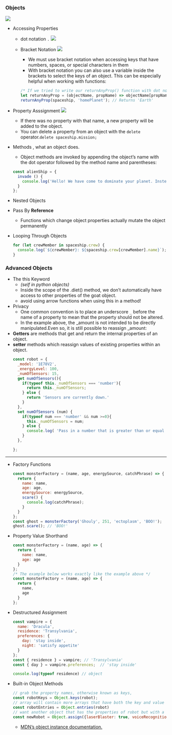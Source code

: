 ### Objects
![](https://content.codecademy.com/courses/learn-javascript-objects/objectliteraldiagram.svg)
- Accessing Properties
    - dot notation `.`
    ![](https://content.codecademy.com/courses/learn-javascript-objects/object%20dot%20notation.svg)
    
    - Bracket Notation 
    ![](https://content.codecademy.com/courses/learn-javascript-objects/object%20access%20bracket.svg)
       - We must use bracket notation when accessing keys that have numbers, spaces, or special characters in them
       - With bracket notation you can also use a variable inside the brackets to select the keys of an object. This can be especially helpful when working with functions:
        ``` js
        /* If we tried to write our returnAnyProp() function with dot notation (objectName.propName) the computer would look for a key of 'propName' on our object and not the value of the propName parameter.*/
        let returnAnyProp = (objectName, propName) => objectName[propName]; 
        returnAnyProp(spaceship, 'homePlanet'); // Returns 'Earth'
        ```
- Property Asssignment
![](https://content.codecademy.com/courses/learn-javascript-objects/object%20update%20property.svg)
    - If there was no property with that name, a new property will be added to the object.
    - You can delete a property from an object with the `delete` operator.`delete spaceship.mission; `
- Methods , what an object does.
    - Object methods are invoked by appending the object’s name with the dot operator followed by the method name and parentheses:
    ``` js 
    const alienShip = {
      invade () { 
        console.log('Hello! We have come to dominate your planet. Instead of Earth, it shall be called New Xaculon.')
      }
    };
    ```
- Nested Objects
- Pass By **Reference**
    - Functions which change object properties actually mutate the object permanently
    
- Looping Through Objects
    ``` js
    for (let crewMember in spaceship.crew) {
      console.log(`${crewMember}: ${spaceship.crew[crewMember].name}`);
    }
    ```

### Advanced Objects
- The this Keyword
    - *(self in python objects)*
    - Inside the scope of the .diet() method, we don’t automatically have access to other properties of the goat object.
    - avoid using arrow functions when using this in a method!
- Privacy
    - One common convention is to place an underscore `_` before the name of a property to mean that the property should not be altered.
    - In the example above, the _amount is not intended to be directly manipulated.Even so, it is still possible to reassign _amount:
- **Getters** are methods that get and return the internal properties of an object.
- **setter** methods which reassign values of existing properties within an object.
    ```js
    const robot = {
      _model: '1E78V2',
      _energyLevel: 100,
      _numOfSensors: 15,
      get numOfSensors(){
        if(typeof this._numOfSensors === 'number'){
          return this._numOfSensors;
        } else {
          return 'Sensors are currently down.'
        }
      },
      set numOfSensors (num) {
        if(typeof num === 'number' && num >=0){
          this._numOfSensors = num;
        } else {
          console.log( 'Pass in a number that is greater than or equal to 0');
        }
      },

    };
    ```
---
- Factory Functions
    ``` js
    const monsterFactory = (name, age, energySource, catchPhrase) => {
      return { 
        name: name,
        age: age, 
        energySource: energySource,
        scare() {
          console.log(catchPhrase);
        } 
      }
    };
    const ghost = monsterFactory('Ghouly', 251, 'ectoplasm', 'BOO!');
    ghost.scare(); // 'BOO!'
    ```
- Property Value Shorthand
    ```js
    const monsterFactory = (name, age) => {
      return { 
        name: name,
        age: age
      }
    };
    /* The example below works exactly like the example above */
    const monsterFactory = (name, age) => {
      return { 
        name,
        age 
      }
    };
    ```
- Destructured Assignment
    ```js
    const vampire = {
      name: 'Dracula',
      residence: 'Transylvania',
      preferences: {
        day: 'stay inside',
        night: 'satisfy appetite'
      }
    };
    const { residence } = vampire; // 'Transylvania'
    const { day } = vampire.preferences;  // 'stay inside'

    console.log(typeof residence) // object
    ```
     
- Built-in Object Methods
    ``` js
    // grab the property names, otherwise known as keys, 
    const robotKeys = Object.keys(robot);
    // array will contain more arrays that have both the key and value of the properties 
    const robotEntries = Object.entries(robot)
    // want another object that has the properties of robot but with a few additional properties.
    const newRobot = Object.assign({laserBlaster: true, voiceRecognition: true}, robot);
    ```
    - [MDN’s object instance documentation.](https://developer.mozilla.org/en-US/docs/Web/JavaScript/Reference/Global_Objects/Object#Methods)
